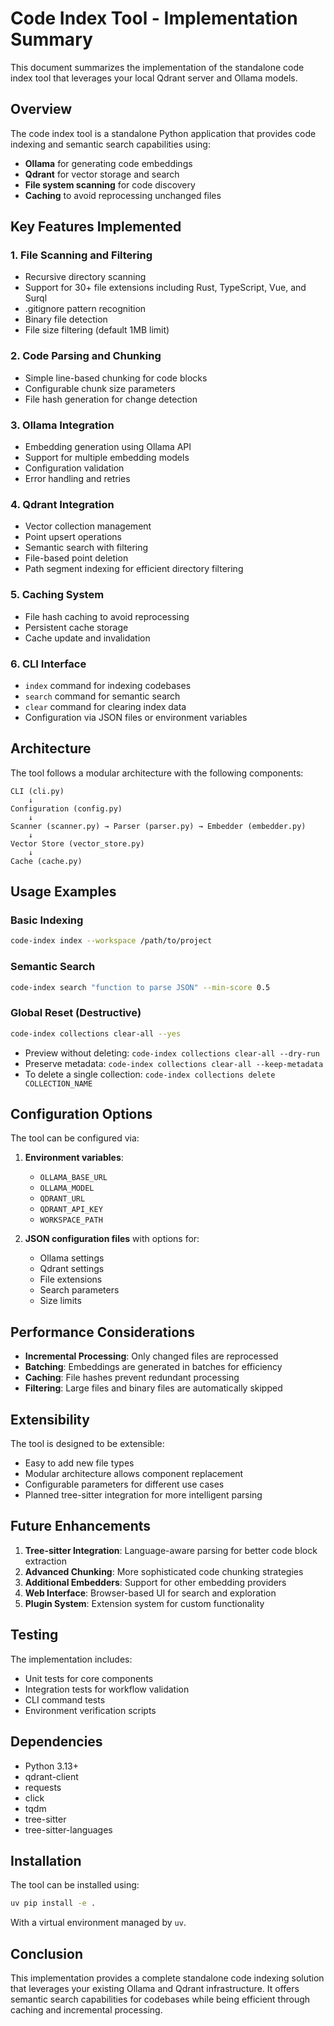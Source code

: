 # Code Index Tool - Implementation Summary

This document summarizes the implementation of the standalone code index tool that leverages your local Qdrant server and Ollama models.

## Overview

The code index tool is a standalone Python application that provides code indexing and semantic search capabilities using:
- **Ollama** for generating code embeddings
- **Qdrant** for vector storage and search
- **File system scanning** for code discovery
- **Caching** to avoid reprocessing unchanged files

## Key Features Implemented

### 1. File Scanning and Filtering
- Recursive directory scanning
- Support for 30+ file extensions including Rust, TypeScript, Vue, and Surql
- .gitignore pattern recognition
- Binary file detection
- File size filtering (default 1MB limit)

### 2. Code Parsing and Chunking
- Simple line-based chunking for code blocks
- Configurable chunk size parameters
- File hash generation for change detection

### 3. Ollama Integration
- Embedding generation using Ollama API
- Support for multiple embedding models
- Configuration validation
- Error handling and retries

### 4. Qdrant Integration
- Vector collection management
- Point upsert operations
- Semantic search with filtering
- File-based point deletion
- Path segment indexing for efficient directory filtering

### 5. Caching System
- File hash caching to avoid reprocessing
- Persistent cache storage
- Cache update and invalidation

### 6. CLI Interface
- `index` command for indexing codebases
- `search` command for semantic search
- `clear` command for clearing index data
- Configuration via JSON files or environment variables

## Architecture

The tool follows a modular architecture with the following components:

```
CLI (cli.py)
    ↓
Configuration (config.py)
    ↓
Scanner (scanner.py) → Parser (parser.py) → Embedder (embedder.py)
    ↓
Vector Store (vector_store.py)
    ↓
Cache (cache.py)
```

## Usage Examples

### Basic Indexing
```bash
code-index index --workspace /path/to/project
```

### Semantic Search
```bash
code-index search "function to parse JSON" --min-score 0.5
```

### Global Reset (Destructive)
```bash
code-index collections clear-all --yes
```
- Preview without deleting: `code-index collections clear-all --dry-run`
- Preserve metadata: `code-index collections clear-all --keep-metadata`
- To delete a single collection: `code-index collections delete COLLECTION_NAME`

## Configuration Options

The tool can be configured via:
1. **Environment variables**:
   - `OLLAMA_BASE_URL`
   - `OLLAMA_MODEL`
   - `QDRANT_URL`
   - `QDRANT_API_KEY`
   - `WORKSPACE_PATH`

2. **JSON configuration files** with options for:
   - Ollama settings
   - Qdrant settings
   - File extensions
   - Search parameters
   - Size limits

## Performance Considerations

- **Incremental Processing**: Only changed files are reprocessed
- **Batching**: Embeddings are generated in batches for efficiency
- **Caching**: File hashes prevent redundant processing
- **Filtering**: Large files and binary files are automatically skipped

## Extensibility

The tool is designed to be extensible:
- Easy to add new file types
- Modular architecture allows component replacement
- Configurable parameters for different use cases
- Planned tree-sitter integration for more intelligent parsing

## Future Enhancements

1. **Tree-sitter Integration**: Language-aware parsing for better code block extraction
2. **Advanced Chunking**: More sophisticated code chunking strategies
3. **Additional Embedders**: Support for other embedding providers
4. **Web Interface**: Browser-based UI for search and exploration
5. **Plugin System**: Extension system for custom functionality

## Testing

The implementation includes:
- Unit tests for core components
- Integration tests for workflow validation
- CLI command tests
- Environment verification scripts

## Dependencies

- Python 3.13+
- qdrant-client
- requests
- click
- tqdm
- tree-sitter
- tree-sitter-languages

## Installation

The tool can be installed using:
```bash
uv pip install -e .
```

With a virtual environment managed by `uv`.

## Conclusion

This implementation provides a complete standalone code indexing solution that leverages your existing Ollama and Qdrant infrastructure. It offers semantic search capabilities for codebases while being efficient through caching and incremental processing.